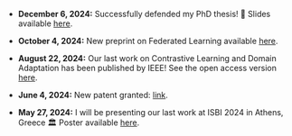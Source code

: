 - <strong>December 6, 2024:</strong> Successfully defended my PhD thesis! 🎉  Slides available <a href="./static/assets/PhD_defense.pdf" target="_blank" rel="noopener noreferrer">here</a>.

- <strong>October 4, 2024:</strong> New preprint on Federated Learning available <a href="https://arxiv.org/abs/2410.03281" target="_blank" rel="noopener noreferrer">here</a>.

- <strong>August 22, 2024:</strong> Our last work on Contrastive Learning and Domain Adaptation has been published by IEEE! See the open access version <a href="https://univ-tlse2.hal.science/UP-SCIENCES/hal-04577704v1" target="_blank" rel="noopener noreferrer">here</a>.

- <strong>June 4, 2024:</strong> New patent granted: <a href="https://patents.google.com/patent/WO2024115382A1/en?oq=WO2024115382A1" target="_blank" rel="noopener noreferrer">link</a>.

- <strong>May 27, 2024:</strong> I will be presenting our last work at ISBI 2024 in Athens, Greece 🏛️ Poster available <a href="./static/assets/isbi_2024_poster.pdf" target="_blank" rel="noopener noreferrer">here</a>.
